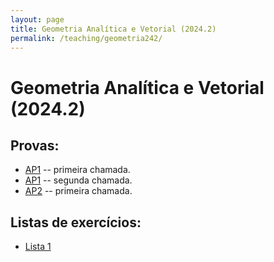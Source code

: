 ```yaml
---
layout: page
title: Geometria Analítica e Vetorial (2024.2)
permalink: /teaching/geometria242/
---
```


# Geometria Analítica e Vetorial (2024.2)

## Provas:
- [AP1]({{site.baseurl}}/teaching/geometria242/ap1.pdf) -- primeira chamada.
- [AP1]({{site.baseurl}}/teaching/geometria242/ap1-2nd.pdf) -- segunda chamada.
- [AP2]({{site.baseurl}}/teaching/geometria242/ap2.pdf) -- primeira chamada.

## Listas de exercícios:
- [Lista 1]({{site.baseurl}}/teaching/geometria242/lista-ap2.pdf)
